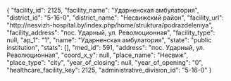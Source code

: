 {
    "facility_id": 2125,
    "facility_name": "Ударненская амбулатория",
    "district_id": "5-16-0",
    "district_name": "Несвижский район",
    "facility_url": "http:\/\/nesvizh-hospital.by\/index.php\/home\/struktura\/podrazdeleniya",
    "facility_address": "пос. Ударный, ул. Революционная",
    "facility_type": null,
    "ap_1": "1",
    "name": "Ударненская амбулатория",
    "state": "public institution",
    "stats": [],
    "med_id": 591,
    "address": "пос. Ударный, ул. Революционная",
    "coord_x_y": null,
    "place_name": "Несвиж",
    "place_type": "city",
    "year_of_closing": null,
    "year_of_opening": "0",
    "healthcare_facility_key": 2125,
    "administrative_division_id": "5-16-0"
}